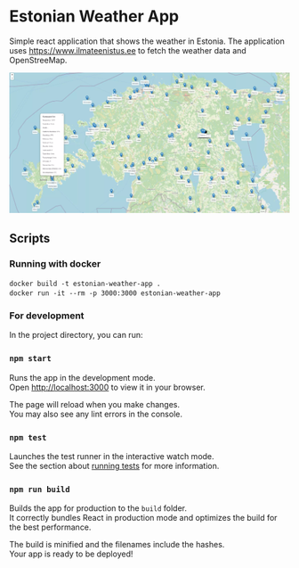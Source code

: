 # Estonian Weather App
Simple react application that shows the weather in Estonia. The application uses https://www.ilmateenistus.ee to fetch the weather data and OpenStreeMap.

![img_1.png](img_1.webp)


## Scripts

### Running with docker
```docker build -t estonian-weather-app .``` \
```docker run -it --rm -p 3000:3000 estonian-weather-app```


### For development
In the project directory, you can run:

### `npm start`

Runs the app in the development mode.\
Open [http://localhost:3000](http://localhost:3000) to view it in your browser.

The page will reload when you make changes.\
You may also see any lint errors in the console.

### `npm test`

Launches the test runner in the interactive watch mode.\
See the section about [running tests](https://facebook.github.io/create-react-app/docs/running-tests) for more information.

### `npm run build`

Builds the app for production to the `build` folder.\
It correctly bundles React in production mode and optimizes the build for the best performance.

The build is minified and the filenames include the hashes.\
Your app is ready to be deployed!

